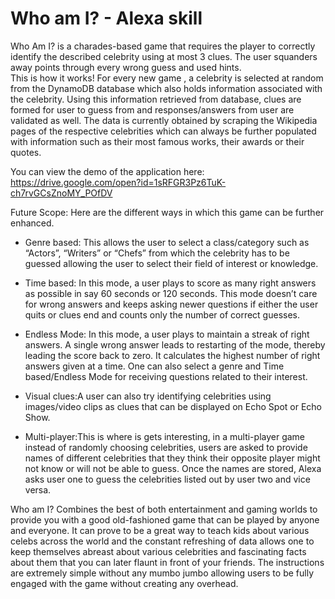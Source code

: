 # Who am I? - Alexa skill

Who Am I? is a charades-based game that requires the player to correctly identify the described celebrity using at most 3 clues. The user squanders away points through every wrong guess and used hints.  
This is how it works! For every new game , a celebrity is selected at random from the DynamoDB database which also holds information associated with the celebrity. Using this information retrieved from database, clues are formed for user to guess from and responses/answers from user are validated as well. 
The data is currently obtained by scraping the Wikipedia pages of the respective celebrities which can always be further populated with information such as their most famous works, their awards or their quotes.

You can view the demo of the application here: https://drive.google.com/open?id=1sRFGR3Pz6TuK-ch7rvGCsZnoMY_POfDV

Future Scope: Here are the different ways in which this game can be further enhanced.

* Genre based: This allows the user to select a class/category such as “Actors”, “Writers” or “Chefs” from which the celebrity has to be guessed allowing the user to select their field of interest or knowledge.

* Time based: In this mode, a user plays to score as many right answers as possible in say 60 seconds or 120 seconds. This mode doesn’t care for wrong answers and keeps asking newer questions if either the user quits or clues end and counts only the number of correct guesses. 

* Endless Mode: In this mode, a user plays to maintain a streak of right answers. A single wrong answer leads to restarting of the mode, thereby leading the score back to zero. It calculates the highest number of right answers given at a time. 
One can also select a genre and Time based/Endless Mode for receiving questions related to their interest. 

* Visual clues:A user can also try identifying celebrities using images/video clips as clues that can be displayed on Echo Spot or Echo Show.

* Multi-player:This is where is gets interesting, in a multi-player game instead of randomly choosing celebrities, users are asked to provide names of different celebrities that they think their opposite player might not know or will not be able to guess. Once the names are stored, Alexa asks user one to guess the celebrities listed out by user two and vice versa. 

Who am I? Combines the best of both entertainment and gaming worlds to provide you with a good old-fashioned game that can be played by anyone and everyone. It can prove to be a great way to teach kids about various celebs across the world and the constant refreshing of data allows one to keep themselves abreast about various celebrities and fascinating facts about them that you can later flaunt in front of your friends. 
The instructions are extremely simple without any mumbo jumbo allowing users to be fully engaged with the game without creating any overhead.
